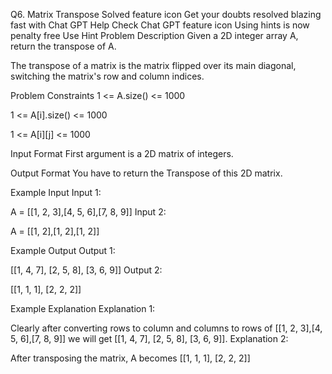 
Q6. Matrix Transpose
Solved
feature icon
Get your doubts resolved blazing fast with Chat GPT Help
Check Chat GPT
feature icon
Using hints is now penalty free
Use Hint
Problem Description
Given a 2D integer array A, return the transpose of A.

The transpose of a matrix is the matrix flipped over its main diagonal, switching the matrix's row and column indices.


Problem Constraints
1 <= A.size() <= 1000

1 <= A[i].size() <= 1000

1 <= A[i][j] <= 1000



Input Format
First argument is a 2D matrix of integers.



Output Format
You have to return the Transpose of this 2D matrix.



Example Input
Input 1:

A = [[1, 2, 3],[4, 5, 6],[7, 8, 9]]
Input 2:

A = [[1, 2],[1, 2],[1, 2]]


Example Output
Output 1:

[[1, 4, 7], [2, 5, 8], [3, 6, 9]]
Output 2:

[[1, 1, 1], [2, 2, 2]]


Example Explanation
Explanation 1:

Clearly after converting rows to column and columns to rows of [[1, 2, 3],[4, 5, 6],[7, 8, 9]]
 we will get [[1, 4, 7], [2, 5, 8], [3, 6, 9]].
Explanation 2:

After transposing the matrix, A becomes [[1, 1, 1], [2, 2, 2]]